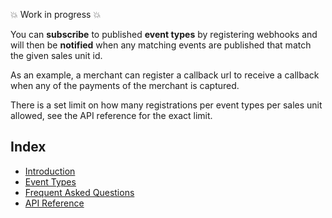 <!-- START_METADATA
---
title: Introduction to the Webhooks API
sidebar_label: Introduction
description: Intro
sidebar_position: 1
hide_table_of_contents: true
pagination_next: null
pagination_prev: null
---
END_METADATA -->

💥 Work in progress 💥

You can **subscribe** to published **event types** by registering webhooks and
will then be **notified** when any matching events are published that match the
given sales unit id.

As an example, a merchant can register a callback url to receive a callback when
any of the payments of the merchant is captured.

There is a set limit on how many registrations per event types per sales unit
allowed, see the API reference for the exact limit.

## Index

- [Introduction](webhooks-api)
- [Event Types](webhooks-api/events)
- [Frequent Asked Questions](webhooks-api/faq)
- [API Reference](/api/webhooks)